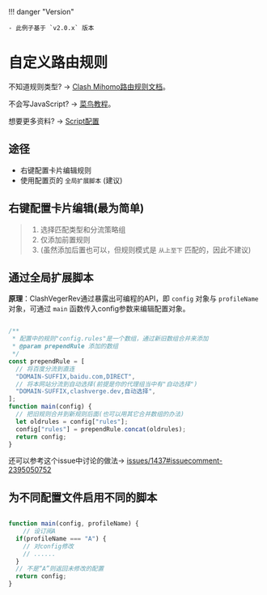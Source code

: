 <!-- prettier-ignore -->

!!! danger "Version" 

    - 此例子基于 `v2.0.x` 版本

# 自定义路由规则

不知道规则类型? -> [Clash Mihomo路由规则文档](https://wiki.metacubex.one/config/rules)。

不会写JavaScript? -> [菜鸟教程](https://www.runoob.com/js/js-tutorial.html)。

想要更多资料? -> [Script配置](./script.md)
 
## 途径

- 右键配置卡片编辑规则
- 使用配置页的 `全局扩展脚本` (建议)

## 右键配置卡片编辑(最为简单)

> 1. 选择匹配类型和分流策略组
> 2. 仅添加前置规则
> 3. (虽然添加后置也可以，但规则模式是 `从上至下` 匹配的，因此不建议)

## 通过全局扩展脚本

**原理**：ClashVegerRev通过暴露出可编程的API，即 `config` 对象与 `profileName`
对象，可通过 `main` 函数传入config参数来编辑配置对象。

```javascript

/**
 * 配置中的规则"config.rules"是一个数组，通过新旧数组合并来添加
 * @param prependRule 添加的数组
 */
const prependRule = [
  // 将百度分流到直连
  "DOMAIN-SUFFIX,baidu.com,DIRECT",
  // 将本网站分流到自动选择(前提是你的代理组当中有"自动选择")
  "DOMAIN-SUFFIX,clashverge.dev,自动选择",
];
function main(config) {
  // 把旧规则合并到新规则后面(也可以用其它合并数组的办法)
  let oldrules = config["rules"];
  config["rules"] = prependRule.concat(oldrules);
  return config;
}

```

还可以参考这个issue中讨论的做法-> [issues/1437#issuecomment-2395050752](https://github.com/clash-verge-rev/clash-verge-rev/issues/1437#issuecomment-2395050752)

## 为不同配置文件启用不同的脚本

```javascript

function main(config, profileName) {
    // 设订阅A
  if(profileName === "A") {
    // 对config修改
    // ......
  }
  // 不是“A”则返回未修改的配置
  return config;
}

```